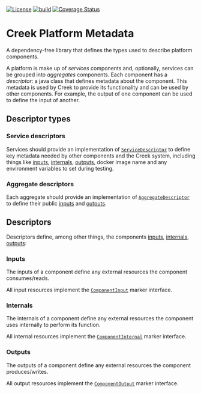 [![License](https://img.shields.io/badge/License-Apache%202.0-blue.svg)](https://opensource.org/licenses/Apache-2.0)
[![build](https://github.com/creek-service/creek-platform-metadata/actions/workflows/gradle.yml/badge.svg)](https://github.com/creek-service/creek-platform-metadata/actions/workflows/gradle.yml)
[![Coverage Status](https://coveralls.io/repos/github/creek-service/creek-platform-metadata/badge.svg?branch=main)](https://coveralls.io/github/creek-service/creek-platform-metadata?branch=main)

# Creek Platform Metadata
A dependency-free library that defines the types used to describe platform components.

A platform is make up of _services_ components and, optionally, services can be grouped into _aggregates_ components.
Each component has a _descriptor_: a java class that defines metadata about the component. 
This metadata is used by Creek to provide its functionality and can be used by other components. 
For example, the output of one component can be used to define the input of another.

## Descriptor types 

### Service descriptors

Services should provide an implementation of [`ServiceDescriptor`](src/main/java/org/creek/api/platform/metadata/ServiceDescriptor.java)
to define key metadata needed by other components and the Creek system, including things like
[inputs](#inputs), [internals](#internals), [outputs](#outputs), docker image name and any 
environment variables to set during testing.

### Aggregate descriptors

Each aggregate should provide an implementation of [`AggregateDescriptor`](src/main/java/org/creek/api/platform/metadata/AggregateDescriptor.java)
to define their public [inputs](#inputs) and [outputs](#outputs).

## Descriptors

Descriptors define, among other things, the components [inputs](#inputs), [internals](#internals), [outputs](#outputs):

### Inputs

The inputs of a component define any external resources the component consumes/reads.

All input resources implement the [`ComponentInput`](src/main/java/org/creek/api/platform/metadata/ComponentInput.java)
marker interface.

### Internals

The internals of a component define any external resources the component uses internally to perform its function.

All internal resources implement the [`ComponentInternal`](src/main/java/org/creek/api/platform/metadata/ComponentInternal.java)
marker interface.

### Outputs

The outputs of a component define any external resources the component produces/writes.

All output resources implement the [`ComponentOutput`](src/main/java/org/creek/api/platform/metadata/ComponentOutput.java)
marker interface.
